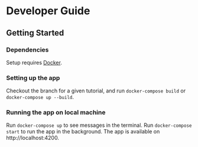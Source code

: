 # Developer Guide

## Getting Started

### Dependencies

Setup requires [Docker](https://docs.docker.com/install/).

### Setting up the app

Checkout the branch for a given tutorial, and run `docker-compose build` or `docker-compose up --build`.

### Running the app on local machine

Run `docker-compose up` to see messages in the terminal. Run `docker-compose start` to run the app in the background. The app is available on http://localhost:4200.